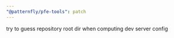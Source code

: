 ```yaml
---
"@patternfly/pfe-tools": patch
---
```


try to guess repository root dir when computing dev server config
